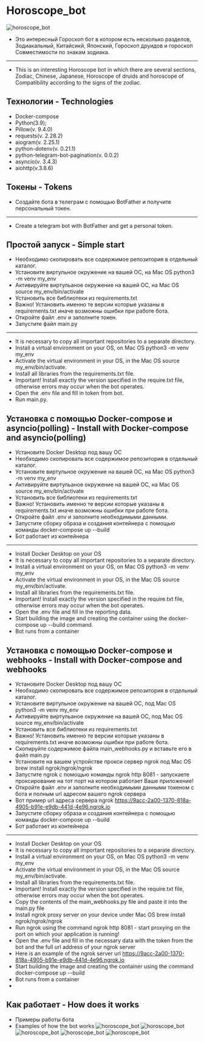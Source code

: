  # Horoscope_bot
 ![horoscope_bot](https://github.com/Alexey777F/Horoscope_bot/blob/master/6.png)
 * Это интересный Гороскоп бот в котором есть несколько разделов, Зодиакальный, Китайсикй, Японский, 
   Гороскоп друидов и гороскоп Совместимости по знакам зодиака. 
 ___
 * This is an interesting Horoscope bot in which there are several sections, Zodiac, Chinese, Japanese,
   Horoscope of druids and horoscope of Compatibility according to the signs of the zodiac.
   
## Технологии - Technologies
 * Docker-compose
 * Python(3.9);
 * Pillow(v. 9.4.0)
 * requests(v. 2.28.2)
 * aiogram(v. 2.25.1)
 * python-dotenv(v. 0.21.1)
 * python-telegram-bot-pagination(v. 0.0.2)
 * asyncio(v. 3.4.3)
 * aiohttp(v.3.8.6)
   
## Токены - Tokens
 * Создайте бота в телеграм с помощью BotFather и получите персональный токен.
 ___
 * Create a telegram bot with BotFather and get a personal token.

## Простой запуск - Simple start
 * Необходимо скопировать все содержимое репозитория в отдельный каталог.
 * Установите виртульное окружение на вашей ОС, на Mac OS python3 -m venv my_env
 * Активируйте виртульаное окружение на вашей ОС, на Mac OS source my_env/bin/activate
 * Установить все библиотеки из requirements.txt 
 * Важно! Установить именно те версии которые указаны в requirements.txt иначе возможны ошибки при работе бота.
 * Откройте файл .env и заполните токен.
 * Запустите файл main.py
 ___
 * It is necessary to copy all important repositories to a separate directory.
 * Install a virtual environment on your OS, on Mac OS python3 -m venv my_env
 * Activate the virtual environment in your OS, in the Mac OS source my_env/bin/activate.
 * Install all libraries from the requirements.txt file.
 * Important! Install exactly the version specified in the require.txt file, otherwise errors may occur when the bot operates.
 * Open the .env file and fill in token from bot.
 * Run main.py.

 
## Установка с помощью Docker-compose и asyncio(polling) - Install with Docker-compose and asyncio(polling)
 * Установите Docker Desktop под вашу ОС
 * Необходимо скопировать все содержимое репозитория в отдельный каталог.
 * Установите виртульное окружение на вашей ОС, на Mac OS python3 -m venv my_env
 * Активируйте виртульаное окружение на вашей ОС, на Mac OS source my_env/bin/activate
 * Установить все библиотеки из requirements.txt 
 * Важно! Установить именно те версии которые указаны в requirements.txt иначе возможны ошибки при работе бота.
 * Откройте файл .env и заполните необходимыми данными.
 * Запустите сборку образа и создания контейнера с помощью команды docker-compose up --build
 * Бот работает из контейнера
 ___
 * Install Docker Desktop on your OS
 * It is necessary to copy all important repositories to a separate directory.
 * Install a virtual environment on your OS, on Mac OS python3 -m venv my_env
 * Activate the virtual environment in your OS, in the Mac OS source my_env/bin/activate.
 * Install all libraries from the requirements.txt file.
 * Important! Install exactly the version specified in the require.txt file, otherwise errors may occur when the bot operates.
 * Open the .env file and fill in the reporting data.
 * Start building the image and creating the container using the docker-compose up --build command.
 * Bot runs from a container
   
## Установка с помощью Docker-compose и webhooks - Install with Docker-compose and webhooks
 * Установите Docker Desktop под вашу ОС
 * Необходимо скопировать все содержимое репозитория в отдельный каталог.
 * Установите виртульное окружение на вашей ОС, под Mac OS python3 -m venv my_env
 * Активируйте виртульаное окружение на вашей ОС, под Mac OS source my_env/bin/activate
 * Установить все библиотеки из requirements.txt 
 * Важно! Установить именно те версии которые указаны в requirements.txt иначе возможны ошибки при работе бота.
 * Скопируйте содержимое файла main_webhooks.py и вставьте его в файл main.py
 * Установите на вашем устройстве прокси сервер ngrok под Mac OS brew install ngrok/ngrok/ngrok
 * Запустите ngrok с помощью команды ngrok http 8081 - запускаете проксирование на тот порт на котором работает Ваше приложение!
 * Откройте файл .env и заполните необходимыми данными токеном с бота и полным url адресом вашего ngrok сервера
 * Вот пример url адреса сервера ngrok https://9acc-2a00-1370-818a-4905-b91e-e9db-441d-4e96.ngrok.io
 * Запустите сборку образа и создания контейнера с помощью команды docker-compose up --build
 * Бот работает из контейнера
___
 * Install Docker Desktop on your OS
 * It is necessary to copy all important repositories to a separate directory.
 * Install a virtual environment on your OS, on Mac OS python3 -m venv my_env
 * Activate the virtual environment in your OS, in the Mac OS source my_env/bin/activate.
 * Install all libraries from the requirements.txt file.
 * Important! Install exactly the version specified in the require.txt file, otherwise errors may occur when the bot operates.
 * Copy the contents of the main_webhooks.py file and paste it into the main.py file
 * Install ngrok proxy server on your device under Mac OS brew install ngrok/ngrok/ngrok
 * Run ngrok using the command ngrok http 8081 - start proxying on the port on which your application is running!
 * Open the .env file and fill in the necessary data with the token from the bot and the full url address of your ngrok server
 * Here is an example of the ngrok server url https://9acc-2a00-1370-818a-4905-b91e-e9db-441d-4e96.ngrok.io
 * Start building the image and creating the container using the command docker-compose up --build
 * Bot runs from a container
 * 
## Как работает - How does it works
  * Примеры работы бота 
  * Examples of how the bot works
  ![horoscope_bot](https://github.com/Alexey777F/Horoscope_bot/blob/master/1.png)
  ![horoscope_bot](https://github.com/Alexey777F/Horoscope_bot/blob/master/2.png)
  ![horoscope_bot](https://github.com/Alexey777F/Horoscope_bot/blob/master/3.png)
  ![horoscope_bot](https://github.com/Alexey777F/Horoscope_bot/blob/master/4.png)
  ![horoscope_bot](https://github.com/Alexey777F/Horoscope_bot/blob/master/5.png)

